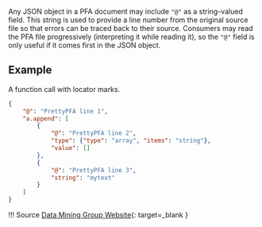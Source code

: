 Any JSON object in a PFA document may include `"@"` as a string-valued field. This string is used to provide a line number from the original source file so that errors can be traced back to their source. Consumers may read the PFA file progressively (interpreting it while reading it), so the `"@"` field is only useful if it comes first in the JSON object.

## Example
A function call with locator marks.

```json
{
    "@": "PrettyPFA line 1",
    "a.append": [
        {
            "@": "PrettyPFA line 2",
            "type": {"type": "array", "items": "string"},
            "value": []
        },
        {
            "@": "PrettyPFA line 3",
            "string": "mytext"
        }
    ]
}
```

!!! Source
    [Data Mining Group Website](http://dmg.org/pfa/docs/document_structure/){: target=_blank }